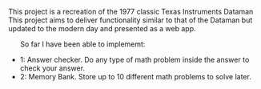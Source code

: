 <p>This project is a recreation of the 1977 classic Texas Instruments Dataman This project aims to deliver functionality similar to that of the Dataman but updated to the modern day and presented as a web app.</p>
<ul>
  <p>So far I have been able to implememt: </p>
  <li>1: Answer checker. Do any type of math problem inside the answer to check your answer.</li>
  <li>2: Memory Bank. Store up to 10 different math problems to solve later.</li>
</ul>
